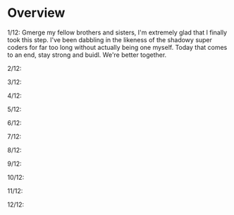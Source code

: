 # Overview
1/12: Gmerge my fellow brothers and sisters, I'm extremely glad that I finally took this step. I've been dabbling in the likeness of the shadowy super coders for far too long without actually being one myself. Today that comes to an end, stay strong and buidl. We're better together.

2/12:

3/12:

4/12:

5/12:

6/12:

7/12:

8/12:

9/12:

10/12:

11/12:

12/12:
